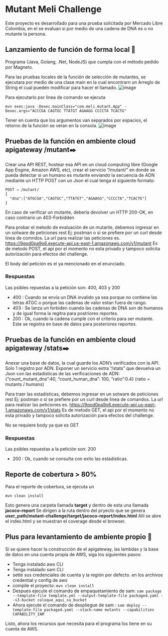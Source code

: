 # Mutant Meli Challenge

Este proyecto es desarrollado para una prueba solicitada por Mercado Libre Colombia, en el se evaluan si por medio de una cadena de DNA es o no mutante la persona.

## Lanzamiento de función de forma local 🚀
Programa (Java, Golang, .Net, NodeJS) que cumpla con el método pedido por Magneto.

Para las pruebas locales de la función de selección de mutantes, se ejecutara por medio de una clase main en la cual encontrarn un Arreglo de String el cual pueden modificar para hacer el llamado.
![image](https://user-images.githubusercontent.com/50471336/126743844-758f18a8-7115-4e19-b777-b46a3f233157.png)

Para ejecutarlo por linea de comando se ejecuta 
```
mvn exec:java -Dexec.mainClass="com.meli.mutant.App" -Dexec.args="ACCCGA CAGTGC TTATGT AGAAGG CCCCTA TCACTG" 
```
Tener en cuenta que los argumentos van separados por espacios, el retorno de la función se veran en la consola.
![image](https://user-images.githubusercontent.com/50471336/126743989-a3e482b9-61ab-489d-bf2f-b71711011432.png)

## Pruebas de la función en ambiente cloud apigateway /mutant✒️

Crear una API REST, hostear esa API en un cloud computing libre (Google App Engine, Amazon
AWS, etc), crear el servicio “/mutant/” en donde se pueda detectar si un humano es mutante
enviando la secuencia de ADN mediante un HTTP POST con un Json el cual tenga el siguiente
formato:
```
POST → /mutant/
{
  "dna":["ATGCGA","CAGTGC","TTATGT","AGAAGG","CCCCTA","TCACTG"] 
}
```
En caso de verificar un mutante, debería devolver un HTTP 200-OK, en caso contrario un
403-Forbidden

Para probar el metodo de evaluación de un mutante, debemos ingresar en un sotware de peticiones rest Ej: postman o si se prefiere por un curl desde linea de comndos.
La url para realizar las peticiones es. https://9qod0pa9o6.execute-api.us-east-1.amazonaws.com/v1/mutant Es de metodo POST, el api por el momento no esta privado y tampoco solicita autorización para efectos del challenge.

El body del petición es el ya mencionado en el enunciado.

### Respuestas
Las psibles repuestas a la petición son: 400, 403 y 200
* 400 : Cuando se envía un DNA invalido ya sea porque no contiene las letras ATGC o porque las cadenas de valor estan fuera de rango.
* 403 : Se lanza un forbiden cuando las cadenas de DNA son de humanos y de igual forma la regitra para postriores reportes.
* 200 : Ok, cuando la cadena cumple con el criterio para ser mutante. Este se registra en base de datos para posteriores reportes.

## Pruebas de la función en ambiente cloud apigateway /stats✒️
Anexar una base de datos, la cual guarde los ADN’s verificados con la API. Solo
1 registro por ADN.
Exponer un servicio extra “/stats” que devuelva un Json con las estadísticas de las
verificaciones de ADN: {“count_mutant_dna”:40, “count_human_dna”: 100, “ratio”:0.4}
(ratio = mutants / humans)

Para traer las estadisticas, debemos ingresar en un sotware de peticiones rest Ej: postman o si se prefiere por un curl desde linea de comandos.
La url para realizar las peticiones es. https://9qod0pa9o6.execute-api.us-east-1.amazonaws.com/v1/stats Es de metodo GET, el api por el momento no esta privado y tampoco solicita autorización para efectos del challenge.

No se requiere body ya que es GET

### Respuestas
Las psibles repuestas a la petición son: 200

* 200 : Ok, cuando se consulta con exito las estadisticas.

## Reporte de cobertura > 80%
Para el reporte de cobertura, se ejecuta un 
```
mvn clean install
```
Esto genera una carpeta llamada **target** y dentro de esta una llamada **jacoco-report**
Se dirigen a la ruta dentro del pryecto que se genera **user_path/mutant-challenge/target/jacoco-report/index.html** Allí se abre el index.html y se muestran el coverage desde el browser.

## Plus para levantamiento de ambiente propio 🎁

Si se quiere hacer la construcción de el apigateway, las lambdas y la base de datos en una cuenta propia de AWS, siga los siguientes pasos:

* Tenga instalado aws CLI
* Tenga instalado sam CLI
* sette sus credenciales de cuenta y la región por defecto. en los archivos credential y config de aws
* compile el proyecto: ``` mvn clean install ``` 
* Despues ejecute el comando de empaquetamiento  de sam: ``` sam package  --template-file template.yml --output-template-file packaged.yaml --s3-bucket coloque_aqui_su_bucket ```
* Ahora ejecute el comando de despliegue de sam : ``` sam deploy --template-file packaged.yaml --stack-name mutants --capabilities CAPABILITY_IAM ```

Listo, ahora los recursos que necesita para el programa los tiene en su cuenta de AWS.

